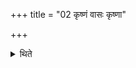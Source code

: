 +++
title = "02 कृष्णं वासः कृष्णा"

+++

<details><summary>थिते</summary>

2. A black garment, a black cow, or black bull and gold weighing a hundred Mānas (should be given as) the sacrificial gift. 
</details>
